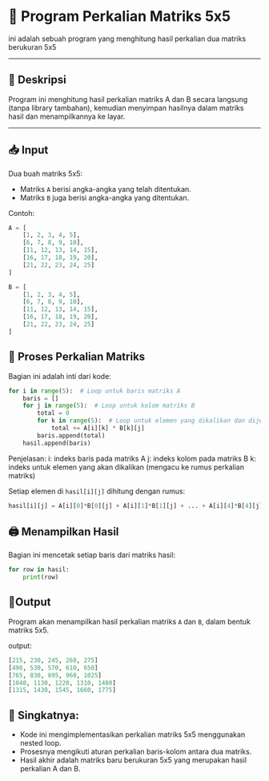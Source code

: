 # 📌 Program Perkalian Matriks 5x5

ini adalah sebuah program yang menghitung hasil perkalian dua matriks berukuran 5x5

---

## 📌 Deskripsi

Program ini menghitung hasil perkalian matriks A dan B secara langsung (tanpa library tambahan), kemudian menyimpan hasilnya dalam matriks hasil dan menampilkannya ke layar.

---

## 📥 Input

Dua buah matriks 5x5:

- Matriks `A` berisi angka-angka yang telah ditentukan.
- Matriks `B` juga berisi angka-angka yang ditentukan.

Contoh:

```python
A = [
    [1, 2, 3, 4, 5],
    [6, 7, 8, 9, 10],
    [11, 12, 13, 14, 15],
    [16, 17, 18, 19, 20],
    [21, 22, 23, 24, 25]
]

B = [
    [1, 2, 3, 4, 5],
    [6, 7, 8, 9, 10],
    [11, 12, 13, 14, 15],
    [16, 17, 18, 19, 20],
    [21, 22, 23, 24, 25]
]
```

## 🔄 Proses Perkalian Matriks
Bagian ini adalah inti dari kode:

```python
for i in range(5):  # Loop untuk baris matriks A
    baris = []
    for j in range(5):  # Loop untuk kolom matriks B
        total = 0
        for k in range(5):  # Loop untuk elemen yang dikalikan dan dijumlahkan
            total += A[i][k] * B[k][j]
        baris.append(total)
    hasil.append(baris)
```
Penjelasan:
i: indeks baris pada matriks A
j: indeks kolom pada matriks B
k: indeks untuk elemen yang akan dikalikan (mengacu ke rumus perkalian matriks)

Setiap elemen di `hasil[i][j]` dihitung dengan rumus:

```python
hasil[i][j] = A[i][0]*B[0][j] + A[i][1]*B[1][j] + ... + A[i][4]*B[4][j]
```
## 🖨️ Menampilkan Hasil
Bagian ini mencetak setiap baris dari matriks hasil:
```python
for row in hasil:
    print(row)
```
## 🧮Output
Program akan menampilkan hasil perkalian matriks `A` dan `B`, dalam bentuk matriks 5x5.

output:

```python
[215, 230, 245, 260, 275]
[490, 530, 570, 610, 650]
[765, 830, 895, 960, 1025]
[1040, 1130, 1220, 1310, 1400]
[1315, 1430, 1545, 1660, 1775]
```


## 🧠 Singkatnya:
* Kode ini mengimplementasikan perkalian matriks 5x5 menggunakan nested loop.
* Prosesnya mengikuti aturan perkalian baris-kolom antara dua matriks.
* Hasil akhir adalah matriks baru berukuran 5x5 yang merupakan hasil perkalian A dan B.

